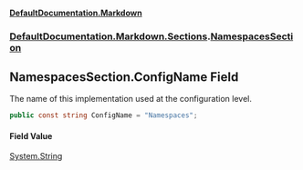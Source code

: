 #### [DefaultDocumentation\.Markdown](../../../../index.md 'index')
### [DefaultDocumentation\.Markdown\.Sections](../../../../index.md#DefaultDocumentation.Markdown.Sections 'DefaultDocumentation\.Markdown\.Sections').[NamespacesSection](index.md 'DefaultDocumentation\.Markdown\.Sections\.NamespacesSection')

## NamespacesSection\.ConfigName Field

The name of this implementation used at the configuration level\.

```csharp
public const string ConfigName = "Namespaces";
```

#### Field Value
[System\.String](https://learn.microsoft.com/en-us/dotnet/api/system.string 'System\.String')